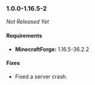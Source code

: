 ### 1.0.0-1.16.5-2

_Not Released Yet_

#### Requirements
- **MinecraftForge:** 1.16.5-36.2.2

#### Fixes

- Fixed a server crash.